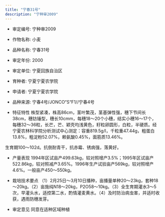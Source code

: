 ```yaml
---
title: "宁春31号"
description: "宁种审2009"
---
```

* 审定编号:  宁种审2009

*  作物名称:  小麦

*  品种名称:  宁春31号

*  审定年份:  2000

*  审定单位:  宁夏回族自治区

* 育种者:  宁夏宁夏农学院

*  申请者:  宁夏宁夏农学院

*  品种来源:  宁春4号/JONCO“S“F1//宁春4号

*  特征特性
株型紧凑，株高86cm，茎叶繁茂，茎基弹性强，穗下节间长38cm，穗钫锤型，穗长10cmm，每穗18～20个小穗，结实小穗16～17个，每穗32～36粒，长芒，芒、颖壳均浅黄色，籽粒卵圆形，白粒，半硬质。经宁夏农林科学院分析测试中心测定：容重819.5g/l，千粒重47.44g，粗蛋白13.8%，粗淀粉52.07%，赖氨酸0.45%，面筋质13.46%。
生育期100～102d。抗倒耐青干，抗赤霉、锈病强，落黄好。


*  产量表现
1994年区试亩产499.63kg，较对照增产3.5%；1995年区试亩产522.86kg，较对照减产3.65%。1996年生产试验亩产569kg，较对照增产4.6%。一般亩产450～550kg。

*  栽培技术要点
（1）2月25日～3月10日播种，亩播量单种20～23kg，套种18～20kg。（2）亩施纯N18～20kg，P2O58～10kg。（3）全生育期灌水3～5次，早灌头水，适控第二水，酌情灌麦黄水。（4）及时防治病虫害，并适时收获，遇雨防穗发芽。 

*  审定意见
同意在适种区域种植
